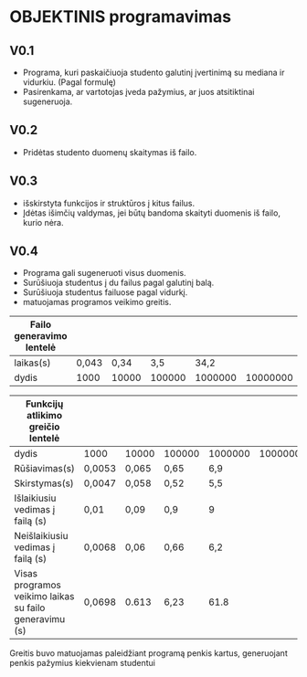 # OBJEKTINIS programavimas
## V0.1

- Programa, kuri paskaičiuoja studento galutinį įvertinimą su mediana ir vidurkiu. (Pagal formulę)
- Pasirenkama, ar vartotojas įveda pažymius, ar juos atsitiktinai sugeneruoja.

## V0.2

- Pridėtas studento duomenų skaitymas iš failo.

## V0.3

- išskirstyta funkcijos ir struktūros į kitus failus.
- Įdėtas išimčių valdymas, jei būtų bandoma skaityti duomenis iš failo, kurio nėra.

## V0.4

- Programa gali sugeneruoti visus duomenis.
- Surūšiuoja studentus į du failus pagal galutinį balą.
- Surūšiuoja studentus failuose pagal vidurkį.
- matuojamas programos veikimo greitis.

| Failo generavimo lentelė||||||
|-------------------------|-----|-----|-----|-----|-----|
|laikas(s)|0,043|0,34|3,5|34,2|
|dydis| 1000 |10000|100000|1000000|10000000|

|Funkcijų atlikimo greičio lentelė||||||
|-------------------------|-----|-----|-----|-----|-----|
|dydis| 1000 |10000|100000|1000000|10000000|
|Rūšiavimas(s)|0,0053|0,065|0,65|6,9|
|Skirstymas(s)|0,0047|0,058|0,52|5,5|
|Išlaikiusiu vedimas į failą (s)|0,01|0,09|0,9|9|
|Neišlaikiusiu vedimas į failą (s)|0,0068|0,06|0,66|6,2|
|Visas programos veikimo laikas su failo generavimu (s)|0,0698|0.613|6,23|61.8|

Greitis buvo matuojamas paleidžiant programą penkis kartus, generuojant penkis pažymius kiekvienam studentui
